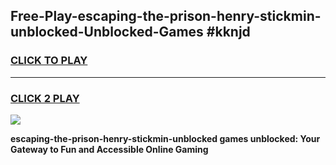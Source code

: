 
## Free-Play-escaping-the-prison-henry-stickmin-unblocked-Unblocked-Games #kknjd
<h3>
<a href="https://news.freeplayer.one?title=escaping-the-prison-henry-stickmin-unblocked&ref=8M">CLICK TO PLAY</a></h3>
<hr>

<h3>
<a href="https://news.freeplayer.one?title=escaping-the-prison-henry-stickmin-unblocked&ref=8M">CLICK 2 PLAY</a>
  
</h3>

<a href="https://news.freeplayer.one?title=escaping-the-prison-henry-stickmin-unblocked&ref=8M"><img src="https://clearcache.store/games.png"></a>


**escaping-the-prison-henry-stickmin-unblocked games unblocked: Your Gateway to Fun and Accessible Online Gaming**
